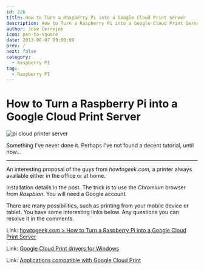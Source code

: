 ```yaml
---
id: 226
title: How to Turn a Raspberry Pi into a Google Cloud Print Server
description: How to Turn a Raspberry Pi into a Google Cloud Print Server
author: Jose Cerrejon
icon: pen-to-square
date: 2013-08-07 09:00:00
prev: /
next: false
category:
  - Raspberry PI
tag:
  - Raspberry PI
---
```


# How to Turn a Raspberry Pi into a Google Cloud Print Server

![pi cloud printer server](/images/2013/08/pi_printer_cloud.jpg)

Something I've never done it. Perhaps I've not found a decent tutorial, until now...

- - -
An interesting proposal of the guys from *howtogeek.com*, a printer always available either in the office or at home.

Installation details in the post. The trick is to use the *Chromium* browser from *Raspbian*. You will need a Google account.

There are many possibilities, such as printing from your mobile device or tablet. You have some interesting links below. Any questions you can resolve it in the comments.

Link: [howtogeek.com > How to Turn a Raspberry Pi into a Google Cloud Print Server](http://www.howtogeek.com/169566/how-to-turn-a-raspberry-pi-into-a-google-cloud-print-server/)

Link: [Google Cloud Print drivers for Windows](https://tools.google.com/dlpage/cloudprintdriver)

Link: [Applications compatible with Google Cloud Print](https://www.google.com/cloudprint/learn/apps.html)